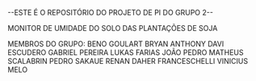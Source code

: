 --ESTE É O REPOSITÓRIO DO PROJETO DE PI DO GRUPO 2--

MONITOR DE UMIDADE DO SOLO DAS PLANTAÇÕES DE SOJA

MEMBROS DO GRUPO:
BENO GOULART
BRYAN ANTHONY
DAVI ESCUDERO
GABRIEL PEREIRA
LUKAS FARIAS
JOÃO PEDRO
MATHEUS SCALABRIN
PEDRO SAKAUE
RENAN DAHER FRANCESCHELLI
VINICIUS MELO